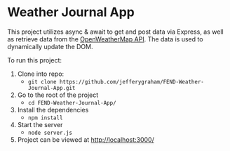 # Weather Journal App
This project utilizes async & await to get and post data via Express, as well as retrieve data from the [OpenWeatherMap API](https://openweathermap.org/api). The data is used to dynamically update the DOM.

To run this project:

 1. Clone into repo:
	 - `git clone https://github.com/jefferygraham/FEND-Weather-Journal-App.git` 
 2. Go to the root of the project 
	 - `cd FEND-Weather-Journal-App/`
 3. Install the dependencies
	 - `npm install`
 4. Start the server
	 - `node server.js`
 5. Project can be viewed at [http://localhost:3000/](http://localhost:3000/)
